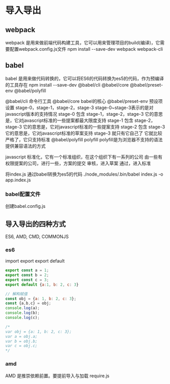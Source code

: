 # 导入导出

## webpack
webpack 是用来做前端代码构建工具，它可以用来管理项目的build(编译)，它需要配置webpack.config.js文件
npm install --save-dev webpack webpack-cli

## babel 
babel 是用来做代码转换的，它可以将ES6的代码转换为es5的代码，作为预编译的工具存在
npm install --save-dev @babel/cli @babel/core @babel/preset-env @babel/polyfill

@babel/cli 命令行工具
@babel/core babel的核心
@babel/preset-env 预设项设置 stage-0，stage-1，stage-2，stage-3
  stage-0~stage-3表示的是对javascript版本的支持情况
    stage-0 包含 stage-1，stage-2，stage-3 它的意思是，它对javascript标准的一些提案都最大限度支持
    stage-1 包含 stage-2，stage-3 它的意思是，它对javascript标准的一些提案支持
    stage-2 包含 stage-3 它的意思是，它对javascript标准的草案支持
    stage-3 就只有它自己了 它就比较严格了，它只支持标准
@babel/polyfill polyfill polyfill是为浏览器不支持的语法提供兼容语法的方式

javascript 标准化，它有一个标准组织，在这个组织下有一系列的公司
  由一些有权限提案的公司，进行一些，方案的提交
  审核，进入草案
  通过，进入标准

将index.js 通过babel转换为es5的代码
./node_modules/.bin/babel index.js -o app.index.js

### babel配置文件
  创建babel.config.js

## 导入导出的四种方式

ES6, AMD, CMD, COMMONJS

### es6
import 
export
export default

``` javascript
export const a = 1;
export const b = 2;
export const c = 3;
export default {a:1, b: 2, c: 3}
```

``` javascript
// 解构赋值 
const obj = {a: 1, b: 2, c: 3};
const {a,b,c} = obj;
console.log(a);
console.log(b);
console.log(c);

/*
var obj = {a: 1, b: 2, c: 3};
var a = obj.a;
var b = obj.b;
var c = obj.c;
*/
```

### amd
AMD 是推崇依赖前置。要提前导入与加载
require.js 
<script src="https://requirejs.org/docs/release/2.3.6/comments/require.js">
### cmd
CMD 是推崇依赖就近。可以按需加载

### commonjs 注意：nodejs使用这种方式
const xxx = require('moduleName');

exports.xxx = 'xxx';
module.exports = {
}

